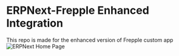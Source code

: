 # ERPNext-Frepple Enhanced Integration

This repo is made for the enhanced version of Frepple custom app
![ERPNext Home Page](https://github.com/motahahaddar/ERPNext-Frepple-Integration-Enhanced_Frepple/blob/main/screenshots/Frepple_app_screenshot.JPG)
